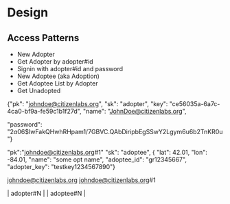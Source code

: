 # Design
## Access Patterns
* New Adopter
* Get Adopter by adopter#id 
* Signin with adopter#id and password
* New Adoptee (aka Adoption)
* Get Adoptee List by Adopter
* Get Unadopted 

{"pk": "johndoe@citizenlabs.org", 
"sk": "adopter", 
"key": "ce56035a-6a7c-4ca0-bf9a-fe59c1b1f27d", 
"name": "JohnDoe@citizenlabs.org", 

"password": "$2a$06$IwFakQHwhRHpam1/7GBVC.QAbDiripbEgSSwY2Lgym6u6b2TnKR0u"}

"pk":"johndoe@citizenlabs.org#1"
"sk": "adoptee",
{
"lat": 42.01, 
"lon": -84.01, 
"name": "some opt name", 
"adoptee_id": "gr12345667", 
"adopter_key": "testkey1234567890"}




johndoe@citizenlabs.org
johndoe@citizenlabs.org#1


| adopter#N | 
| adoptee#N |

